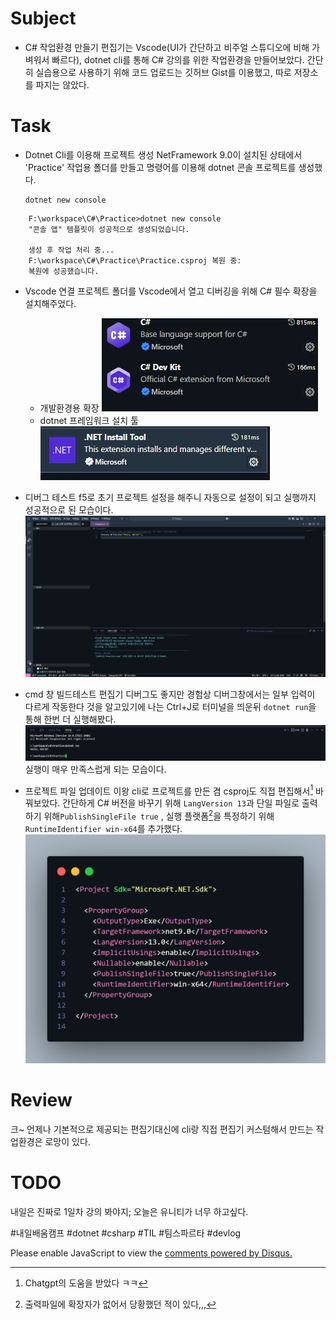 # Subject
* C# 작업환경 만들기
	편집기는 Vscode(UI가 간단하고 비주얼 스튜디오에 비해 가벼워서 빠르다), dotnet cli를 통해 C# 강의를 위한 작업환경을 만들어보았다. 간단히 실습용으로 사용하기 위해 코드 업로드는 깃허브 Gist를 이용했고, 따로 저장소를 파지는 않았다.


# Task
* Dotnet Cli를 이용해 프로젝트 생성
	NetFramework 9.0이 설치된 상태에서 'Practice' 작업용 폴더를 만들고 명령어를 이용해 dotnet 콘솔 프로젝트를 생성했다.
	```batch
	dotnet new console
	```
```plaintext
	F:\workspace\C#\Practice>dotnet new console
	"콘솔 앱" 템플릿이 성공적으로 생성되었습니다.
	
	생성 후 작업 처리 중...
	F:\workspace\C#\Practice\Practice.csproj 복원 중:
	복원에 성공했습니다.
```

* Vscode 연결
	프로젝트 폴더를 Vscode에서 열고 디버깅을 위해 C# 필수 확장을 설치해주었다.
	- 개발환경용 확장 
		![image](20250412_1.png)
	- dotnet 프레임워크 설치 툴
		![image](20250412_2.png)
	

* 디버그 테스트
	f5로 초기 프로젝트 설정을 해주니 자동으로 설정이 되고 실행까지 성공적으로 된 모습이다.
	![image](20250412_3.png)


* cmd 창 빌드테스트
	편집기 디버그도 좋지만 경험상 디버그창에서는 일부 입력이 다르게 작동한다 것을 알고있기에 나는 Ctrl+J로 터미널을 띄운뒤 ```dotnet run```을 통해 한번 더 실행해봤다.
	![image](20250412_4.png)
	실행이 매우 만족스럽게 되는 모습이다.


* 프로젝트 파일 업데이트
	이왕 cli로 프로젝트를 만든 겸 csproj도 직접 편집해서[^1] 바꿔보았다. 간단하게 C# 버전을 바꾸기 위해 ```LangVersion 13```과 단일 파일로 출력하기 위해```PublishSingleFile true```
, 실행 플랫폼[^2]을 특정하기 위해 ```RuntimeIdentifier win-x64```를 추가했다.
	![image](20250412_5.png)


# Review
크~ 언제나 기본적으로 제공되는 편집기대신에 cli랑 직접 편집기 커스텀해서 만드는 작업환경은 로망이 있다.



# TODO
내일은 진짜로 1일차 강의 봐야지; 오늘은 유니티가 너무 하고싶다.


#내일배움캠프 #dotnet #csharp #TIL #팀스파르타 #devlog

[^1]: Chatgpt의 도움을 받았다 ㅋㅋ

[^2]: 출력파일에 확장자가 없어서 당황했던 적이 있다,,, 


<script>
    var disqus_config = function () {
    this.page.url ="https://amateurpotion.github.io/AmateurPotion/%EB%82%B4%EC%9D%BC%EB%B0%B0%EC%9B%80%EC%BA%A0%ED%94%84%20TIL/1%EC%A3%BC%EC%B0%A8/20250412%20Dotnet%20Core%20%EA%B0%9C%EB%B0%9C%ED%99%98%EA%B2%BD%20%EB%A7%8C%EB%93%A4%EA%B8%B0";  // Replace PAGE_URL with your page's canonical URL variable
    this.page.identifier = "내배캠_1_2"; // Replace PAGE_IDENTIFIER with your page's unique identifier variable
    };
    (function() { // DON'T EDIT BELOW THIS LINE
    var d = document, s = d.createElement('script');
    s.src = 'https://devpotion.disqus.com/embed.js';
    s.setAttribute('data-timestamp', +new Date());
    (d.head || d.body).appendChild(s);
    })();
</script>
<noscript>Please enable JavaScript to view the <a href="https://disqus.com/?ref_noscript">comments powered by Disqus.</a></noscript>